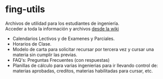 # fing-utils
Archivos de utilidad para los estudiantes de ingeniería.  
Acceder a toda la información y archivos [desde la wiki](https://github.com/mp19uy/fing-utils/wiki)

* Calendarios Lectivos y de Examenes y Parciales.
* Horarios de Clase.
* Modelo de carta para solicitar recursar por tercera vez y cursar una materia sin cumplir las previas.
* FAQ's: Preguntas Frecuentes (con respuestas)
* Planillas de cálculo para varias ingenierias para ir llevando control de: materias aprobadas, creditos, materias habilitadas para cursar, etc.
